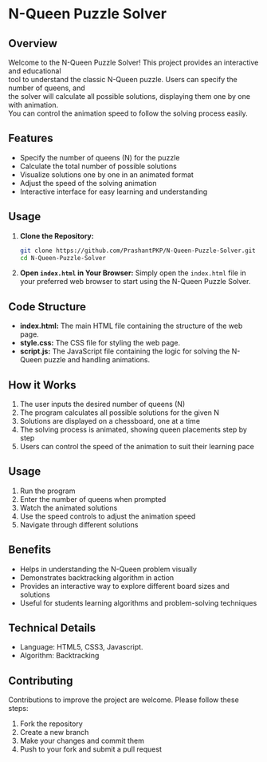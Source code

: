 # N-Queen Puzzle Solver

## Overview

Welcome to the N-Queen Puzzle Solver! This project provides an interactive and educational  
tool to understand the classic N-Queen puzzle. Users can specify the number of queens, and  
the solver will calculate all possible solutions, displaying them one by one with animation.  
You can control the animation speed to follow the solving process easily.

## Features
- Specify the number of queens (N) for the puzzle
- Calculate the total number of possible solutions
- Visualize solutions one by one in an animated format
- Adjust the speed of the solving animation
- Interactive interface for easy learning and understanding


## Usage

1. **Clone the Repository:**
    ```bash
    git clone https://github.com/PrashantPKP/N-Queen-Puzzle-Solver.git
    cd N-Queen-Puzzle-Solver
    ```

2. **Open `index.html` in Your Browser:**
    Simply open the `index.html` file in your preferred web browser to start using the N-Queen Puzzle Solver.

## Code Structure

- **index.html:** The main HTML file containing the structure of the web page.
- **style.css:** The CSS file for styling the web page.
- **script.js:** The JavaScript file containing the logic for solving the N-Queen puzzle and handling animations.


## How it Works

1. The user inputs the desired number of queens (N)
2. The program calculates all possible solutions for the given N
3. Solutions are displayed on a chessboard, one at a time
4. The solving process is animated, showing queen placements step by step
5. Users can control the speed of the animation to suit their learning pace

## Usage

1. Run the program
2. Enter the number of queens when prompted
3. Watch the animated solutions
4. Use the speed controls to adjust the animation speed
5. Navigate through different solutions

## Benefits

- Helps in understanding the N-Queen problem visually
- Demonstrates backtracking algorithm in action
- Provides an interactive way to explore different board sizes and solutions
- Useful for students learning algorithms and problem-solving techniques

## Technical Details

- Language: HTML5, CSS3, Javascript.
- Algorithm: Backtracking


## Contributing

Contributions to improve the project are welcome. Please follow these steps:

1. Fork the repository
2. Create a new branch
3. Make your changes and commit them
4. Push to your fork and submit a pull request
